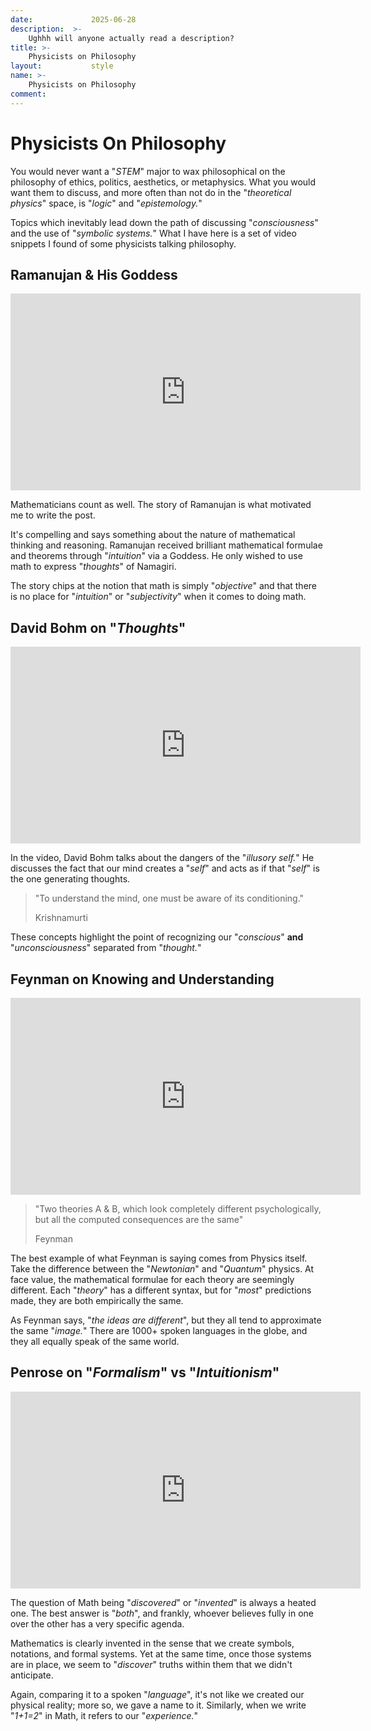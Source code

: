 ```yaml
---
date:             2025-06-28
description:  >-
    Ughhh will anyone actually read a description?
title: >-
    Physicists on Philosophy
layout:           style
name: >-
    Physicists on Philosophy
comment:
---
```


# Physicists On Philosophy

You would never want a "*STEM*" major to wax philosophical on the philosophy of ethics, politics, aesthetics, or metaphysics. What you would want them to discuss, and more often than not do in the "*theoretical physics*" space, is "*logic*" and "*epistemology.*"

Topics which inevitably lead down the path of discussing "*consciousness*" and the use of "*symbolic systems.*" What I have here is a set of video snippets I found of some physicists talking philosophy.

## Ramanujan & His Goddess

<iframe width="560" height="315" src="https://www.youtube.com/embed/5VXOnrSqiC0?si=UR3DImslGNESXCYj" title="YouTube video player" frameborder="0" allow="accelerometer; autoplay; clipboard-write; encrypted-media; gyroscope; picture-in-picture; web-share" referrerpolicy="strict-origin-when-cross-origin" allowfullscreen></iframe>

Mathematicians count as well. The story of Ramanujan is what motivated me to write the post. 

It's compelling and says something about the nature of mathematical thinking and reasoning. Ramanujan received brilliant mathematical formulae and theorems through "*intuition*" via a Goddess. He only wished to use math to express "*thoughts*" of Namagiri.

The story chips at the notion that math is simply "*objective*" and that there is no place for "*intuition*" or "*subjectivity*" when it comes to doing math.

## David Bohm on "*Thoughts*"

<iframe width="560" height="315" src="https://www.youtube.com/embed/lAzG4KeDQ8Q?si=BhVx2TR1Tac3nugW" title="YouTube video player" frameborder="0" allow="accelerometer; autoplay; clipboard-write; encrypted-media; gyroscope; picture-in-picture; web-share" referrerpolicy="strict-origin-when-cross-origin" allowfullscreen></iframe>

In the video, David Bohm talks about the dangers of the "*illusory self.*" He discusses the fact that our mind creates a "*self*" and acts as if that "*self*" is the one generating thoughts. 

> "To understand the mind, one must be aware of its conditioning."
> <figcaption class="blockquote-footer">Krishnamurti</figcaption>

These concepts highlight the point of recognizing our "*conscious*" **and** "*unconsciousness*" separated from "*thought.*"

## Feynman on Knowing and Understanding

<iframe width="560" height="315" src="https://www.youtube.com/embed/NM-zWTU7X-k?si=NWHGUXyBAEhmvRW0" title="YouTube video player" frameborder="0" allow="accelerometer; autoplay; clipboard-write; encrypted-media; gyroscope; picture-in-picture; web-share" referrerpolicy="strict-origin-when-cross-origin" allowfullscreen></iframe>

> "Two theories A & B, which look completely different psychologically, but all the computed consequences are the same"
> <figcaption class="blockquote-footer">Feynman</figcaption>

The best example of what Feynman is saying comes from Physics itself. Take the difference between the "*Newtonian*" and "*Quantum*" physics. At face value, the mathematical formulae for each theory are seemingly different. Each "*theory*" has a different syntax, but for "*most*" predictions made, they are both empirically the same.

As Feynman says, "*the ideas are different*", but they all tend to approximate the same "*image.*" There are 1000+ spoken languages in the globe, and they all equally speak of the same world.

## Penrose on "*Formalism*" vs "*Intuitionism*"

<iframe width="560" height="315" src="https://www.youtube.com/embed/ujvS2K06dg4?si=MGvSKYb8rD0wincU" title="YouTube video player" frameborder="0" allow="accelerometer; autoplay; clipboard-write; encrypted-media; gyroscope; picture-in-picture; web-share" referrerpolicy="strict-origin-when-cross-origin" allowfullscreen></iframe>

The question of Math being "*discovered*" or "*invented*" is always a heated one. The best answer is "*both*", and frankly, whoever believes fully in one over the other has a very specific agenda. 

Mathematics is clearly invented in the sense that we create symbols, notations, and formal systems. Yet at the same time, once those systems are in place, we seem to "*discover*" truths within them that we didn't anticipate.

Again, comparing it to a spoken "*language*", it's not like we created our physical reality; more so, we gave a name to it. Similarly, when we write "*1+1=2*" in Math, it refers to our "*experience.*"
